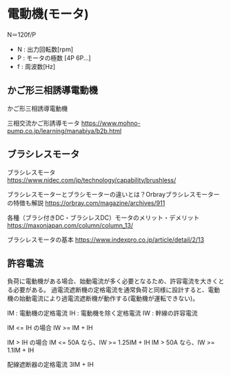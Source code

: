 # 電動機(モータ)


N＝120f/P
- N : 出力回転数[rpm]
- P : モータの極数 [4P 6P...]
- f : 周波数[Hz]

## かご形三相誘導電動機
かご形三相誘導電動機

三相交流かご形誘導モータ
https://www.mohno-pump.co.jp/learning/manabiya/b2b.html

## ブラシレスモータ
ブラシレスモータ
https://www.nidec.com/jp/technology/capability/brushless/

ブラシレスモーターとブラシモーターの違いとは？Orbrayブラシレスモーターの特徴も解説
https://orbray.com/magazine/archives/911

各種（ブラシ付きDC・ブラシレスDC）モータのメリット・デメリット
https://maxonjapan.com/column/column_13/

ブラシレスモータの基本
https://www.indexpro.co.jp/article/detail/2/13


## 許容電流
負荷に電動機がある場合、始動電流が多く必要となるため、許容電流を大きくとる必要がある。
過電流遮断機の定格電流を通常負荷と同様に設計すると、電動機の始動電流により過電流遮断機が動作する(電動機が運転できない)。

IM : 電動機の定格電流
IH : 電動機を除く定格電流
IW : 幹線の許容電流

IM <= IH の場合
IW >= IM + IH

IM > IH の場合
IM <= 50A なら、IW >= 1.25IM + IH
IM >  50A なら、IW >= 1.1IM + IH

配線遮断器の定格電流
3IM + IH
